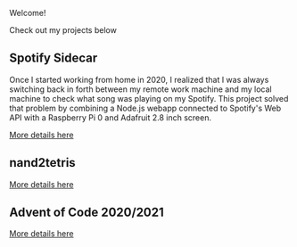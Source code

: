Welcome!

Check out my projects below

## Spotify Sidecar

Once I started working from home in 2020, I realized that I was always switching back in forth between my remote work machine and my local machine to check what song was playing on my Spotify. This project solved that problem by combining a Node.js webapp connected to Spotify's Web API with a Raspberry Pi 0 and Adafruit 2.8 inch screen.

[More details here](./spotify-sidecar.html)

## nand2tetris

[More details here](./nand2tetris)

## Advent of Code 2020/2021

[More details here](./aoc)